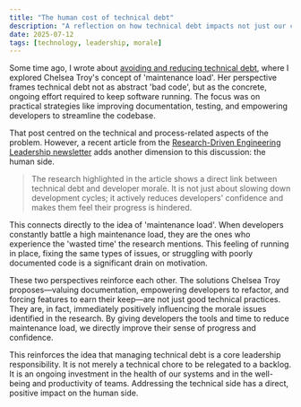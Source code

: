 ```yaml
---
title: "The human cost of technical debt"
description: "A reflection on how technical debt impacts not just our codebases, but also team morale and confidence."
date: 2025-07-12
tags: [technology, leadership, morale]
---
```


Some time ago, I wrote about [avoiding and reducing technical debt](/blog/avoiding-and-reducing-technical-debt/), where I explored Chelsea Troy's concept of 'maintenance load'. Her perspective frames technical debt not as abstract 'bad code', but as the concrete, ongoing effort required to keep software running. The focus was on practical strategies like improving documentation, testing, and empowering developers to streamline the codebase.

That post centred on the technical and process-related aspects of the problem. However, a recent article from the [Research-Driven Engineering Leadership newsletter](https://rdel.substack.com/p/rdel-24-how-does-technical-debt-impact) adds another dimension to this discussion: the human side.

> The research highlighted in the article shows a direct link between technical debt and developer morale. It is not just about slowing down development cycles; it actively reduces developers' confidence and makes them feel their progress is hindered.

This connects directly to the idea of 'maintenance load'. When developers constantly battle a high maintenance load, they are the ones who experience the 'wasted time' the research mentions. This feeling of running in place, fixing the same types of issues, or struggling with poorly documented code is a significant drain on motivation.

These two perspectives reinforce each other. The solutions Chelsea Troy proposes—valuing documentation, empowering developers to refactor, and forcing features to earn their keep—are not just good technical practices. They are, in fact, immediately positively influencing the morale issues identified in the research. By giving developers the tools and time to reduce maintenance load, we directly improve their sense of progress and confidence.

This reinforces the idea that managing technical debt is a core leadership responsibility. It is not merely a technical chore to be relegated to a backlog. It is an ongoing investment in the health of our systems and in the well-being and productivity of teams. Addressing the technical side has a direct, positive impact on the human side.